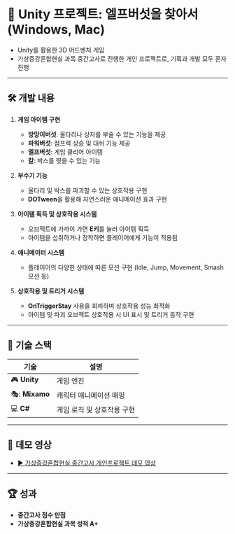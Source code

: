 # 🍄 Unity 프로젝트: 엘프버섯을 찾아서 (Windows, Mac)

- Unity를 활용한 3D 어드벤처 게임
- 가상증강혼합현실 과목 중간고사로 진행한 개인 프로젝트로, 기획과 개발 모두 혼자 진행

---

## 🛠️ 개발 내용
1. **게임 아이템 구현**
   - **방망이버섯**: 울타리나 상자를 부술 수 있는 기능을 제공
   - **파워버섯**: 점프력 상승 및 대쉬 기능 제공
   - **엘프버섯**: 게임 클리어 아이템
   - **칼**: 박스를 찢을 수 있는 기능

2. **부수기 기능**
   - 울타리 및 박스를 파괴할 수 있는 상호작용 구현
   - **DOTween**을 활용해 자연스러운 애니메이션 효과 구현

3. **아이템 획득 및 상호작용 시스템**
   - 오브젝트에 가까이 가면 **E키**를 눌러 아이템 획득
   - 아이템을 섭취하거나 장착하면 플레이어에게 기능이 적용됨

4. **애니메이터 시스템**
   - 플레이어의 다양한 상태에 따른 모션 구현 (Idle, Jump, Movement, Smash 모션 등)

5. **상호작용 및 트리거 시스템**
   - **OnTriggerStay** 사용을 회피하며 상호작용 성능 최적화
   - 아이템 및 파괴 오브젝트 상호작용 시 UI 표시 및 트리거 동작 구현

---

## 🧰 기술 스택
| **기술**                          | **설명**                           |
| --------------------------------- | --------------------------------- |
| 🎮 **Unity**                      | 게임 엔진                           |
| 🎭: **Mixamo**                      | 캐릭터 애니메이션 매핑               |
| 💻 **C#**                          | 게임 로직 및 상호작용 구현            |


---

## 🎥 데모 영상
- [▶️ 가상증강혼합현실 중간고사 개인프로젝트 데모 영상](https://youtu.be/aLpTavBMavk)

---

## 🏆 성과
- **중간고사 점수 만점**
- **가상증강혼합현실 과목 성적 A+**

